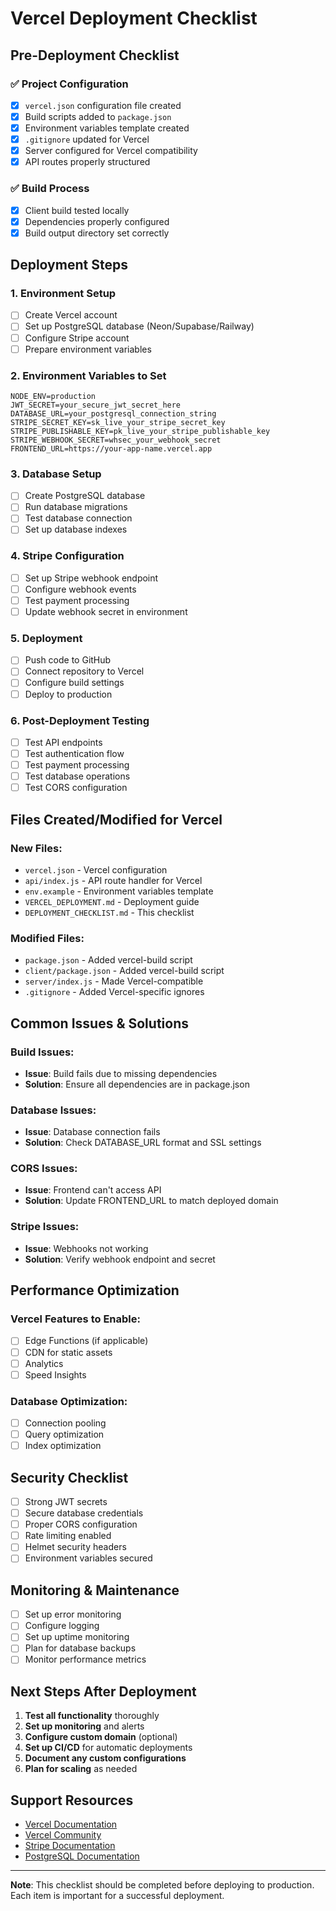# Vercel Deployment Checklist

## Pre-Deployment Checklist

### ✅ Project Configuration
- [x] `vercel.json` configuration file created
- [x] Build scripts added to `package.json`
- [x] Environment variables template created
- [x] `.gitignore` updated for Vercel
- [x] Server configured for Vercel compatibility
- [x] API routes properly structured

### ✅ Build Process
- [x] Client build tested locally
- [x] Dependencies properly configured
- [x] Build output directory set correctly

## Deployment Steps

### 1. Environment Setup
- [ ] Create Vercel account
- [ ] Set up PostgreSQL database (Neon/Supabase/Railway)
- [ ] Configure Stripe account
- [ ] Prepare environment variables

### 2. Environment Variables to Set
```
NODE_ENV=production
JWT_SECRET=your_secure_jwt_secret_here
DATABASE_URL=your_postgresql_connection_string
STRIPE_SECRET_KEY=sk_live_your_stripe_secret_key
STRIPE_PUBLISHABLE_KEY=pk_live_your_stripe_publishable_key
STRIPE_WEBHOOK_SECRET=whsec_your_webhook_secret
FRONTEND_URL=https://your-app-name.vercel.app
```

### 3. Database Setup
- [ ] Create PostgreSQL database
- [ ] Run database migrations
- [ ] Test database connection
- [ ] Set up database indexes

### 4. Stripe Configuration
- [ ] Set up Stripe webhook endpoint
- [ ] Configure webhook events
- [ ] Test payment processing
- [ ] Update webhook secret in environment

### 5. Deployment
- [ ] Push code to GitHub
- [ ] Connect repository to Vercel
- [ ] Configure build settings
- [ ] Deploy to production

### 6. Post-Deployment Testing
- [ ] Test API endpoints
- [ ] Test authentication flow
- [ ] Test payment processing
- [ ] Test database operations
- [ ] Test CORS configuration

## Files Created/Modified for Vercel

### New Files:
- `vercel.json` - Vercel configuration
- `api/index.js` - API route handler for Vercel
- `env.example` - Environment variables template
- `VERCEL_DEPLOYMENT.md` - Deployment guide
- `DEPLOYMENT_CHECKLIST.md` - This checklist

### Modified Files:
- `package.json` - Added vercel-build script
- `client/package.json` - Added vercel-build script
- `server/index.js` - Made Vercel-compatible
- `.gitignore` - Added Vercel-specific ignores

## Common Issues & Solutions

### Build Issues:
- **Issue**: Build fails due to missing dependencies
- **Solution**: Ensure all dependencies are in package.json

### Database Issues:
- **Issue**: Database connection fails
- **Solution**: Check DATABASE_URL format and SSL settings

### CORS Issues:
- **Issue**: Frontend can't access API
- **Solution**: Update FRONTEND_URL to match deployed domain

### Stripe Issues:
- **Issue**: Webhooks not working
- **Solution**: Verify webhook endpoint and secret

## Performance Optimization

### Vercel Features to Enable:
- [ ] Edge Functions (if applicable)
- [ ] CDN for static assets
- [ ] Analytics
- [ ] Speed Insights

### Database Optimization:
- [ ] Connection pooling
- [ ] Query optimization
- [ ] Index optimization

## Security Checklist

- [ ] Strong JWT secrets
- [ ] Secure database credentials
- [ ] Proper CORS configuration
- [ ] Rate limiting enabled
- [ ] Helmet security headers
- [ ] Environment variables secured

## Monitoring & Maintenance

- [ ] Set up error monitoring
- [ ] Configure logging
- [ ] Set up uptime monitoring
- [ ] Plan for database backups
- [ ] Monitor performance metrics

## Next Steps After Deployment

1. **Test all functionality** thoroughly
2. **Set up monitoring** and alerts
3. **Configure custom domain** (optional)
4. **Set up CI/CD** for automatic deployments
5. **Document any custom configurations**
6. **Plan for scaling** as needed

## Support Resources

- [Vercel Documentation](https://vercel.com/docs)
- [Vercel Community](https://github.com/vercel/vercel/discussions)
- [Stripe Documentation](https://stripe.com/docs)
- [PostgreSQL Documentation](https://www.postgresql.org/docs/)

---

**Note**: This checklist should be completed before deploying to production. Each item is important for a successful deployment.
